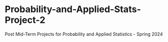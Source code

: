 # Probability-and-Applied-Stats-Project-2
Post Mid-Term Projects for Probability and Applied Statistics - Spring 2024
